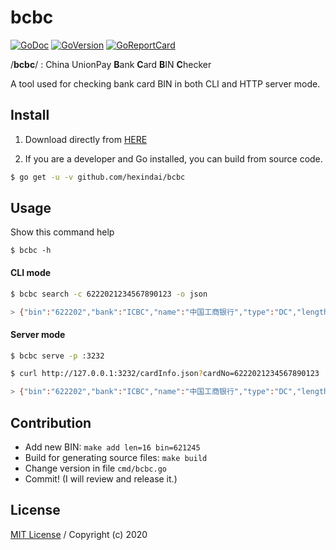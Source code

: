 bcbc
======

[![GoDoc](https://godoc.org/github.com/hexindai/bcbc/bank?status.svg)](https://godoc.org/github.com/hexindai/bcbc/bank)
[![GoVersion](https://img.shields.io/github/v/release/hexindai/bcbc)](https://github.com/hexindai/bcbc/releases)
[![GoReportCard](https://goreportcard.com/badge/github.com/hexindai/bcbc)](https://goreportcard.com/report/github.com/hexindai/bcbc)

/**bcbc**/ : China UnionPay **B**ank **C**ard **B**IN **C**hecker

A tool used for checking bank card BIN in both CLI and HTTP server mode.

## Install

1. Download directly from [HERE](https://github.com/hexindai/bcbc/releases)

2. If you are a developer and Go installed, you can build from source code.

```bash
$ go get -u -v github.com/hexindai/bcbc
```

## Usage

Show this command help

```
$ bcbc -h
```

#### CLI mode

```bash
$ bcbc search -c 6222021234567890123 -o json

> {"bin":"622202","bank":"ICBC","name":"中国工商银行","type":"DC","length":19}
```

#### Server mode

```bash
$ bcbc serve -p :3232

$ curl http://127.0.0.1:3232/cardInfo.json?cardNo=6222021234567890123

> {"bin":"622202","bank":"ICBC","name":"中国工商银行","type":"DC","length":19}
```

## Contribution

* Add new BIN: `make add len=16 bin=621245`
* Build for generating source files: `make build`
* Change version in file `cmd/bcbc.go`
* Commit! (I will review and release it.)

## License

[MIT License](LICENSE) / Copyright (c) 2020